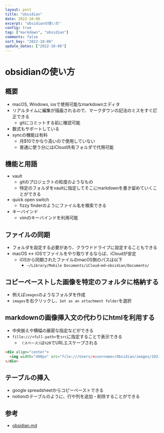 ```yaml
---
layout: post
title: "obsidian"
date: 2022-10-06
excerpt: "obsidianの使い方"
config: true
tag: ["markdown", "obsidian"]
comments: false
sort_key: "2022-10-06"
update_dates: ["2022-10-06"]
---
```


# obsidianの使い方

## 概要
 - macOS, Windows, iosで使用可能なmarkdownエディタ
 - リアルタイムに編集が描画されるので、マークダウンの記法のミスをすぐ訂正できる
   - gitにコミットする前に確認可能
 - 数式もサポートしている
 - syncの機能は有料
   - 月$10でかなり高いので使用していない
   - 普通に使う分にはiCloud共有フォルダで代用可能

## 機能と用語
 - vault
   - gitのプロジェクトの粒度のようなもの
   - 特定のフォルダをvaultに指定してそこにmarkdownを書き留めていくことができる
 - quick open switch 
   - fizzy finderのようにファイル名を検索できる
 - キーバインド
   - vimのキーバインドを利用可能

## ファイルの同期
 - フォルダを設定する必要があり、クラウドドライブに設定することもできる
 - macOS <-> iOSでファイルをやり取りするならば、iCloudが安定
   - iOSから同期されたファイルのmacOS側のパスは以下
     - `~/Library/Mobile Documents/iCloud~md~obsidian/Documents/`

## コピーペーストした画像を特定のフォルタに格納する
 - 例えば`images`のようなフォルダを作成
 - `images`を右クリックし、`Set as an attachment folder`を選択
 
## markdownの画像挿入文の代わりにhtmlを利用する
 - 中央揃えや横幅の厳密な指定などができる
 - `fille:///<full-path>`を`src`に指定することで表示できる
   - ` (スペース)`は`%20`でURLエスケープされる

```html
<div align="center">
  <img width="400px" src="file:///Users/<username>/Obsidian/images/20230513123100.png">
</div>
```

## テーブルの挿入
 - google spreadsheetからコピーペーストできる　
 - notionのテーブルのように、行や列を追加・削除することができる

## 参考
 - [obsidian.md](https://obsidian.md)
